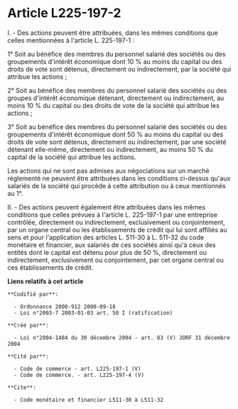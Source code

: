 # Article L225-197-2

I. - Des actions peuvent être attribuées, dans les mêmes conditions que celles mentionnées à l'article L. 225-197-1 :

1° Soit au bénéfice des membres du personnel salarié des sociétés ou des groupements d'intérêt économique dont 10 % au moins
du capital ou des droits de vote sont détenus, directement ou indirectement, par la société qui attribue les actions ;

2° Soit au bénéfice des membres du personnel salarié des sociétés ou des groupes d'intérêt économique détenant, directement
ou indirectement, au moins 10 % du capital ou des droits de vote de la société qui attribue les actions ;

3° Soit au bénéfice des membres du personnel salarié des sociétés ou des groupements d'intérêt économique dont 50 % au moins
du capital ou des droits de vote sont détenus, directement ou indirectement, par une société détenant elle-même, directement
ou indirectement, au moins 50 % du capital de la société qui attribue les actions.

Les actions qui ne sont pas admises aux négociations sur un marché réglementé ne peuvent être attribuées dans les conditions
ci-dessus qu'aux salariés de la société qui procède à cette attribution ou à ceux mentionnés au 1°.

II. - Des actions peuvent également être attribuées dans les mêmes conditions que celles prévues à l'article L. 225-197-1 par
une entreprise contrôlée, directement ou indirectement, exclusivement ou conjointement, par un organe central ou les
établissements de crédit qui lui sont affiliés au sens et pour l'application des articles L. 511-30 à L. 511-32 du code
monétaire et financier, aux salariés de ces sociétés ainsi qu'à ceux des entités dont le capital est détenu pour plus de 50
%, directement ou indirectement, exclusivement ou conjointement, par cet organe central ou ces établissements de crédit.

**Liens relatifs à cet article**

	**Codifié par**:

	  - Ordonnance 2000-912 2000-09-18
	  - Loi n°2003-7 2003-01-03 art. 50 I (ratification)

	**Créé par**:

	  - Loi n°2004-1484 du 30 décembre 2004 - art. 83 (V) JORF 31 décembre 2004

	**Cité par**:

	  - Code de commerce - art. L225-197-1 (V)
	  - Code de commerce. - art. L225-197-4 (V)

	**Cite**:

	  - Code monétaire et financier L511-30 à L511-32
